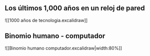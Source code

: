 ## Los últimos 1,000 años en un reloj de pared

![[1000 años de tecnologia.excalidraw]]

## Binomio humano - computador

![[Binomio humano computador.excalidraw|width:80%]]
